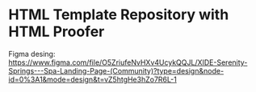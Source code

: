 # HTML Template Repository with HTML Proofer
Figma desing:
https://www.figma.com/file/O5ZriufeNvHXv4UcykQQJL/XIDE-Serenity-Springs---Spa-Landing-Page-(Community)?type=design&node-id=0%3A1&mode=design&t=vZ5htgHe3hZo7R6L-1
